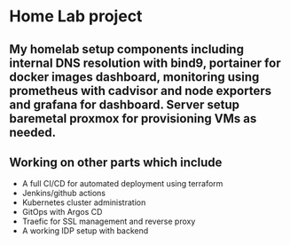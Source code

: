 # Home Lab project
## My homelab setup components including internal DNS resolution with bind9, portainer for docker images dashboard, monitoring using prometheus with cadvisor and node exporters and grafana for dashboard. Server setup baremetal proxmox for provisioning VMs as needed.

## Working on other parts which include 
 - A full CI/CD for automated deployment using terraform
 - Jenkins/github actions
 - Kubernetes cluster administration
 - GitOps with Argos CD
 - Traefic for SSL management and reverse proxy
 - A working IDP setup with backend

